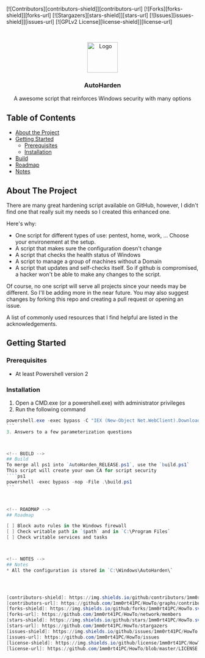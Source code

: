 <!-- PROJECT SHIELDS -->
<!--
*** I'm using markdown "reference style" links for readability.
*** Reference links are enclosed in brackets [ ] instead of parentheses ( ).
*** See the bottom of this document for the declaration of the reference variables
*** for contributors-url, forks-url, etc. This is an optional, concise syntax you may use.
*** https://www.markdownguide.org/basic-syntax/#reference-style-links
-->
[![Contributors][contributors-shield]][contributors-url]
[![Forks][forks-shield]][forks-url]
[![Stargazers][stars-shield]][stars-url]
[![Issues][issues-shield]][issues-url]
[![GPLv2 License][license-shield]][license-url]



<!-- PROJECT LOGO -->
<br />
<p align="center">
  <a href="https://github.com/1mm0rt41PC/HowTo/tree/master/Harden/Windows">
    <img src="images/logo.png" alt="Logo" width="80" height="80" alt="Icon from https://www.flaticon.com/free-icon/pixels_423099?term=protect&page=1&position=23">
  </a>

  <h3 align="center">AutoHarden</h3>

  <p align="center">
    A awesome script that reinforces Windows security with many options
  </p>
</p>



<!-- TABLE OF CONTENTS -->
## Table of Contents

* [About the Project](#about-the-project)
* [Getting Started](#getting-started)
  * [Prerequisites](#prerequisites)
  * [Installation](#installation)
* [Build](#build)
* [Roadmap](#roadmap)
* [Notes](#notes)



<!-- ABOUT THE PROJECT -->
## About The Project

There are many great hardening script available on GitHub, however, I didn't find one that really suit my needs so I created this enhanced one.

Here's why:
* One script for different types of use: pentest, home, work, ... Choose your environement at the setup.
* A script that makes sure the configuration doesn't change
* A script that checks the health status of Windows
* A script to manage a group of machines without a Domain
* A script that updates and self-checks itself. So if github is compromised, a hacker won't be able to make any changes to the script.

Of course, no one script will serve all projects since your needs may be different. So I'll be adding more in the near future. You may also suggest changes by forking this repo and creating a pull request or opening an issue.

A list of commonly used resources that I find helpful are listed in the acknowledgements.



<!-- GETTING STARTED -->
## Getting Started

### Prerequisites

* At least Powershell version 2



### Installation

1. Open a CMD.exe (or a powershell.exe) with administrator privileges
2. Run the following command
````ps1
powershell.exe -exec bypass -C "IEX (New-Object Net.WebClient).DownloadString('https://github.com/1mm0rt41PC/HowTo/raw/master/Harden/Windows/AutoHarden_RELEASE.ps1');"
```
3. Answers to a few parameterization questions



<!-- BUILD -->
## Build
To merge all ps1 into `AutoHarden_RELEASE.ps1`, use the `build.ps1`
This script will create your own CA for script security
````ps1
powershell -exec bypass -nop -File .\build.ps1
```



<!-- ROADMAP -->
## Roadmap

[ ] Block auto rules in the Windows firewall
[ ] Check writable path in `$path` and in `C:\Program Files`
[ ] Check writable services and tasks



<!-- NOTES -->
## Notes
* All the configuration is stored in `C:\Windows\AutoHarden\`




[contributors-shield]: https://img.shields.io/github/contributors/1mm0rt41PC/HowTo.svg?style=flat-square
[contributors-url]: https://github.com/1mm0rt41PC/HowTo/graphs/contributors
[forks-shield]: https://img.shields.io/github/forks/1mm0rt41PC/HowTo.svg?style=flat-square
[forks-url]: https://github.com/1mm0rt41PC/HowTo/network/members
[stars-shield]: https://img.shields.io/github/stars/1mm0rt41PC/HowTo.svg?style=flat-square
[stars-url]: https://github.com/1mm0rt41PC/HowTo/stargazers
[issues-shield]: https://img.shields.io/github/issues/1mm0rt41PC/HowTo.svg?style=flat-square
[issues-url]: https://github.com/1mm0rt41PC/HowTo/issues
[license-shield]: https://img.shields.io/github/license/1mm0rt41PC/HowTo.svg?style=flat-square
[license-url]: https://github.com/1mm0rt41PC/HowTo/blob/master/LICENSE